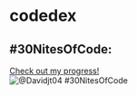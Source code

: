 # codedex
## #30NitesOfCode:
  [Check out my progress!](https://www.codedex.io/@Davidjt04/30-nites-of-code)  
  ![@Davidjt04 #30NitesOfCode](https://www.codedex.io/api/petStatus?user=Davidjt04)
